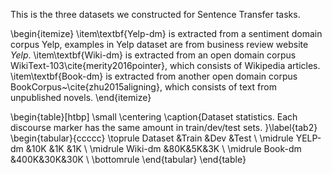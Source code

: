 This is the three datasets we constructed for Sentence Transfer tasks.

\begin{itemize}
\item\textbf{Yelp-dm} is extracted from a sentiment domain corpus Yelp, examples in Yelp dataset are from business review website $Yelp$.
\item\textbf{Wiki-dm} is extracted from an open domain corpus WikiText-103\cite{merity2016pointer}, which consists of Wikipedia articles. 
\item\textbf{Book-dm} is extracted from another open domain corpus BookCorpus~\cite{zhu2015aligning}, which consists of text from unpublished novels.
\end{itemize}

\begin{table}[htbp]
\small
\centering
\caption{Dataset statistics. Each discourse marker has the same amount in train/dev/test sets. }\label{tab2}
\begin{tabular}{ccccc}
\toprule
Dataset &Train &Dev &Test \\
\midrule
YELP-dm &10K &1K &1K \\
\midrule
Wiki-dm &80K&5K&3K \\
\midrule
Book-dm &400K&30K&30K \\
\bottomrule
\end{tabular}
\end{table}
